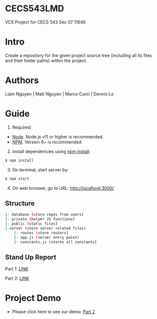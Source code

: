 # CECS543LMD

VCS Project for CECS 543 Sec 07 11646

# Intro

Create a repository for the given project source tree (including all its files and their folder paths) within the project.

# Authors

Liam Nguyen | Matt Nguyen | Marco Curci | Dennis Lo

# Guide

1. Required:

- [Node](https://nodejs.org/en/download/). Node.js v11 or higher is recommended.
- [NPM](https://www.npmjs.com/get-npm). Version 6+ is recommended.

2. Install dependencies using [npm install](https://docs.npmjs.com/getting-started/installing-npm-packages-locally):

```bash
$ npm install
```

3. On terminal, start server by:

```bash
$ npm start
```

4. On web broswer, go to URL: [http://localhost:3000/](http://localhost:3000/)

## Structure

```bash
|- database (store repos from users)
|- private (helper JS functions)
|- public (static files)
|-server (store server related files)
	|- routes (store routers)
   	|- app.js (server entry point)
	|- constants.js (stores all constants)
```

## Stand Up Report

Part 1: [LINK](https://1drv.ms/w/s!AgJrpqI0jWm8gZpljgq3uOegIrgdbQ)

Part 2: [LINK](https://onedrive.live.com/view.aspx?resid=BC698D34A2A66B02!19862&ithint=file%2cdocx&authkey=!APonenOErzhufgc)

# Project Demo

- Please click here to see our demo: [Part 2](https://youtu.be/TblI6wRh0XQ)
